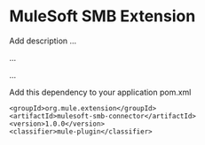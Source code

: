 # MuleSoft SMB Extension

Add description ...


...


...


Add this dependency to your application pom.xml

```
<groupId>org.mule.extension</groupId>
<artifactId>mulesoft-smb-connector</artifactId>
<version>1.0.0</version>
<classifier>mule-plugin</classifier>
```
